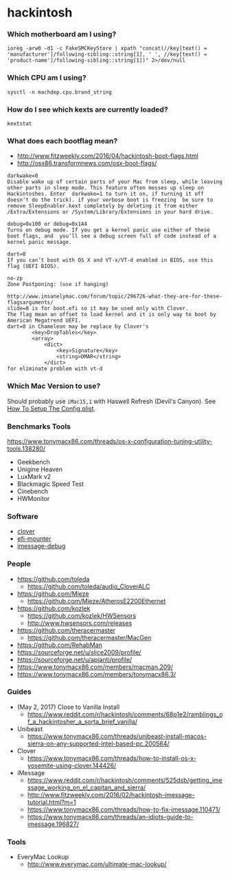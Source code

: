 # hackintosh

### Which motherboard am I using?
```
ioreg -arw0 -d1 -c FakeSMCKeyStore | xpath "concat(//key[text() = 'manufacturer']/following-sibling::string[1], ' ', //key[text() = 'product-name']/following-sibling::string[1])" 2>/dev/null
```

### Which CPU am I using?
```
sysctl -n machdep.cpu.brand_string
```

### How do I see which kexts are currently loaded?
```
kextstat
```

### What does each bootflag mean?
- http://www.fitzweekly.com/2016/04/hackintosh-boot-flags.html
- http://osx86.transformnews.com/osx-boot-flags/

```
darkwake=0 
Disable wake up of certain parts of your Mac from sleep, while leaving other parts in sleep mode. This feature often messes up sleep on Hackintoshes. Enter  darkwake=1 to turn it on, if turning it off doesn’t do the trick). if your verbose boot is freezing  be sure to remove SleepEnabler.kext completely by deleting it from either /Extra/Extensions or /System/Library/Extensions in your hard drive.

debug=0x100 or debug=0x144
Turns on debug mode. If you get a kernel panic use either of these boot flags, and  you’ll see a debug screen full of code instead of a kernel panic message.

dart=0
If you can’t boot with OS X and VT-x/VT-d enabled in BIOS, use this flag (UEFI BIOS).

no-zp
Zone Postponing: (use if hanging)

http://www.insanelymac.com/forum/topic/296726-what-they-are-for-these-flagsarguments/
slide=0 is for boot.efi so it may be used only with Clover.
The flag mean an offset to load kernel and it is only way to boot by American Megatrend UEFI.
dart=0 in Chameleon may be replace by Clover's
		<key>DropTables</key>
		<array>
			<dict>
				<key>Signature</key>
				<string>DMAR</string>
			</dict>
for eliminate problem with vt-d 

```

### Which Mac Version to use?
Should probably use `iMac15,1` with Haswell Refresh (Devil's Canyon). See [How To Setup The Config.plist](https://www.reddit.com/r/hackintosh/comments/68p1e2/ramblings_of_a_hackintosher_a_sorta_brief_vanilla/).

### Benchmarks Tools
https://www.tonymacx86.com/threads/os-x-configuration-tuning-utility-tools.138280/

- Geekbench
- Unigine Heaven
- LuxMark v2
- Blackmagic Speed Test
- Cinebench
- HWMonitor

### Software
- [clover](./software/clover)
- [efi-mounter](./software/efi-mounter)
- [imessage-debug](./software/imessage-debug)

### People
- https://github.com/toleda
	- https://github.com/toleda/audio_CloverALC
- https://github.com/Mieze
	- https://github.com/Mieze/AtherosE2200Ethernet
- https://github.com/kozlek
	- https://github.com/kozlek/HWSensors
	- http://www.hwsensors.com/releases
- https://github.com/theracermaster
	- https://github.com/theracermaster/MacGen
- https://github.com/RehabMan
- https://sourceforge.net/u/slice2009/profile/
- https://sourceforge.net/u/apianti/profile/
- https://www.tonymacx86.com/members/macman.209/
- https://www.tonymacx86.com/members/tonymacx86.3/

### Guides
- (May 2, 2017) Close to Vanilla Install
	- https://www.reddit.com/r/hackintosh/comments/68p1e2/ramblings_of_a_hackintosher_a_sorta_brief_vanilla/
- Unibeast
	- https://www.tonymacx86.com/threads/unibeast-install-macos-sierra-on-any-supported-intel-based-pc.200564/
- Clover
	- https://www.tonymacx86.com/threads/how-to-install-os-x-yosemite-using-clover.144426/
- iMessage
	- https://www.reddit.com/r/hackintosh/comments/525dsb/getting_imessage_working_on_el_capitan_and_sierra/
	- http://www.fitzweekly.com/2016/02/hackintosh-imessage-tutorial.html?m=1
	- https://www.tonymacx86.com/threads/how-to-fix-imessage.110471/
	- https://www.tonymacx86.com/threads/an-idiots-guide-to-imessage.196827/

### Tools
- EveryMac Lookup
	- http://www.everymac.com/ultimate-mac-lookup/
